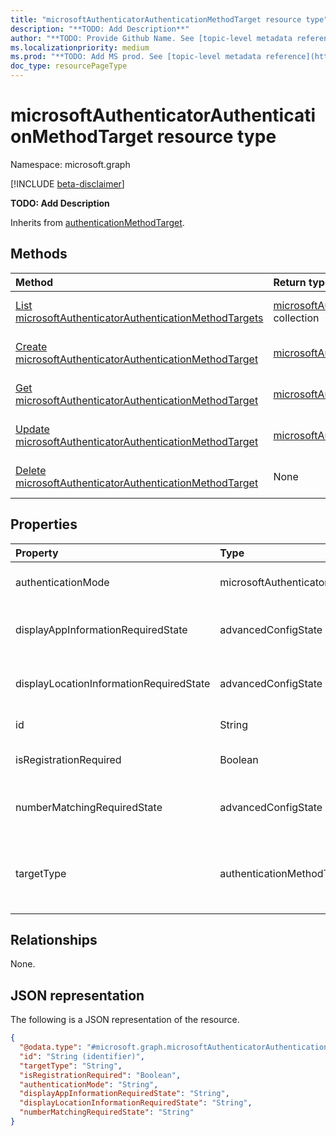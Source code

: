 ```yaml
---
title: "microsoftAuthenticatorAuthenticationMethodTarget resource type"
description: "**TODO: Add Description**"
author: "**TODO: Provide Github Name. See [topic-level metadata reference](https://msgo.azurewebsites.net/add/document/guidelines/metadata.html#topic-level-metadata)**"
ms.localizationpriority: medium
ms.prod: "**TODO: Add MS prod. See [topic-level metadata reference](https://msgo.azurewebsites.net/add/document/guidelines/metadata.html#topic-level-metadata)**"
doc_type: resourcePageType
---
```


# microsoftAuthenticatorAuthenticationMethodTarget resource type

Namespace: microsoft.graph

[!INCLUDE [beta-disclaimer](../../includes/beta-disclaimer.md)]

**TODO: Add Description**


Inherits from [authenticationMethodTarget](../resources/authenticationmethodtarget.md).

## Methods
|Method|Return type|Description|
|:---|:---|:---|
|[List microsoftAuthenticatorAuthenticationMethodTargets](../api/microsoftauthenticatorauthenticationmethodtarget-list.md)|[microsoftAuthenticatorAuthenticationMethodTarget](../resources/microsoftauthenticatorauthenticationmethodtarget.md) collection|Get a list of the [microsoftAuthenticatorAuthenticationMethodTarget](../resources/microsoftauthenticatorauthenticationmethodtarget.md) objects and their properties.|
|[Create microsoftAuthenticatorAuthenticationMethodTarget](../api/microsoftauthenticatorauthenticationmethodconfiguration-post-includetargets.md)|[microsoftAuthenticatorAuthenticationMethodTarget](../resources/microsoftauthenticatorauthenticationmethodtarget.md)|Create a new [microsoftAuthenticatorAuthenticationMethodTarget](../resources/microsoftauthenticatorauthenticationmethodtarget.md) object.|
|[Get microsoftAuthenticatorAuthenticationMethodTarget](../api/microsoftauthenticatorauthenticationmethodtarget-get.md)|[microsoftAuthenticatorAuthenticationMethodTarget](../resources/microsoftauthenticatorauthenticationmethodtarget.md)|Read the properties and relationships of a [microsoftAuthenticatorAuthenticationMethodTarget](../resources/microsoftauthenticatorauthenticationmethodtarget.md) object.|
|[Update microsoftAuthenticatorAuthenticationMethodTarget](../api/microsoftauthenticatorauthenticationmethodtarget-update.md)|[microsoftAuthenticatorAuthenticationMethodTarget](../resources/microsoftauthenticatorauthenticationmethodtarget.md)|Update the properties of a [microsoftAuthenticatorAuthenticationMethodTarget](../resources/microsoftauthenticatorauthenticationmethodtarget.md) object.|
|[Delete microsoftAuthenticatorAuthenticationMethodTarget](../api/microsoftauthenticatorauthenticationmethodtarget-delete.md)|None|Deletes a [microsoftAuthenticatorAuthenticationMethodTarget](../resources/microsoftauthenticatorauthenticationmethodtarget.md) object.|

## Properties
|Property|Type|Description|
|:---|:---|:---|
|authenticationMode|microsoftAuthenticatorAuthenticationMode|**TODO: Add Description**. The possible values are: `deviceBasedPush`, `push`, `any`.|
|displayAppInformationRequiredState|advancedConfigState|**TODO: Add Description**. The possible values are: `default`, `enabled`, `disabled`, `unknownFutureValue`.|
|displayLocationInformationRequiredState|advancedConfigState|**TODO: Add Description**. The possible values are: `default`, `enabled`, `disabled`, `unknownFutureValue`.|
|id|String|**TODO: Add Description** Inherited from [entity](../resources/entity.md).|
|isRegistrationRequired|Boolean|**TODO: Add Description** Inherited from [authenticationMethodTarget](../resources/authenticationmethodtarget.md).|
|numberMatchingRequiredState|advancedConfigState|**TODO: Add Description**. The possible values are: `default`, `enabled`, `disabled`, `unknownFutureValue`.|
|targetType|authenticationMethodTargetType|**TODO: Add Description** Inherited from [authenticationMethodTarget](../resources/authenticationmethodtarget.md). The possible values are: `user`, `group`, `unknownFutureValue`.|

## Relationships
None.

## JSON representation
The following is a JSON representation of the resource.
<!-- {
  "blockType": "resource",
  "keyProperty": "id",
  "@odata.type": "microsoft.graph.microsoftAuthenticatorAuthenticationMethodTarget",
  "baseType": "microsoft.graph.authenticationMethodTarget",
  "openType": false
}
-->
``` json
{
  "@odata.type": "#microsoft.graph.microsoftAuthenticatorAuthenticationMethodTarget",
  "id": "String (identifier)",
  "targetType": "String",
  "isRegistrationRequired": "Boolean",
  "authenticationMode": "String",
  "displayAppInformationRequiredState": "String",
  "displayLocationInformationRequiredState": "String",
  "numberMatchingRequiredState": "String"
}
```

